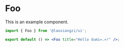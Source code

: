 # Foo

This is an example component.

```jsx
import { Foo } from '@laoxiangzi/ui';

export default () => <Foo title="Hello dumi=.=!" />;
```
